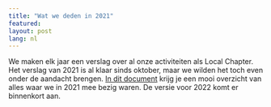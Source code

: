 ```yaml
---
title: "Wat we deden in 2021"
featured:
layout: post
lang: nl
---
```


We maken elk jaar een verslag over al onze activiteiten als Local Chapter. Het verslag van 2021 is al klaar sinds oktober, maar we wilden het toch even onder de aandacht brengen. [In dit document](https://github.com/osmbe/working-group-bylaws/blob/master/annual-report/2021.md) krijg je een mooi overzicht van alles waar we in 2021 mee bezig waren. De versie voor 2022 komt er binnenkort aan.